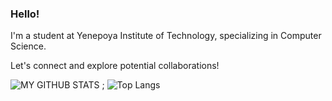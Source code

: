 ### Hello!

I'm a student at Yenepoya Institute of Technology, specializing in Computer Science.

Let's connect and explore potential collaborations!


![MY GITHUB STATS ; ](https://github-readme-stats.vercel.app/api?username=aaryamanoj&show_icons=true)
![Top Langs](https://github-readme-stats.vercel.app/api/top-langs/?username=aaryamanoj&show_icons=true)
